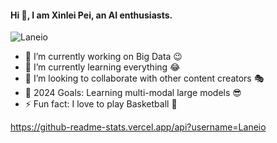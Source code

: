 <!--
**Boreas-pxl/Boreas-pxl** is a ✨ _special_ ✨ repository because its `README.md` (this file) appears on your GitHub profile.

Here are some ideas to get you started:

- 🔭 I’m currently working on ...
- 🌱 I’m currently learning ...
- 👯 I’m looking to collaborate on ...
- 🤔 I’m looking for help with ...
- 💬 Ask me about ...
- 📫 How to reach me: ...
- 😄 Pronouns: ...
- ⚡ Fun fact: ...

🌱 I’m currently learning on Multi-modal Learning.

📫 How to reach me: peixinlei1998@gmail.com

![Github Stats](https://github-readme-stats.vercel.app/api?username=Laneio&show_icons=true&theme=light&count_private=true)
-->

#### Hi 👋, I am Xinlei Pei, an AI enthusiasts.

<p align="left"> <img src="https://komarev.com/ghpvc/?username=Laneio&label=Profile%20views&color=0e75b6&style=flat" alt="Laneio" /> </p>

- 🔭 I’m currently working on Big Data 😉
- 🌱 I’m currently learning everything 😂
- 👯 I’m looking to collaborate with other content creators 🎭
- 🎯 2024 Goals: Learning multi-modal large models 😎
- ⚡ Fun fact: I love to play Basketball 🏀

https://github-readme-stats.vercel.app/api?username=Laneio
